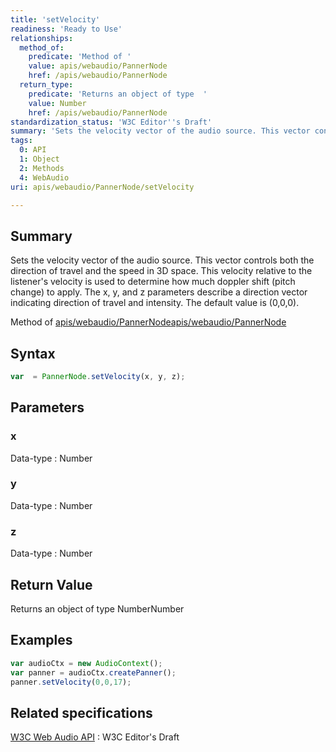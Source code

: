 ```yaml
---
title: 'setVelocity'
readiness: 'Ready to Use'
relationships:
  method_of:
    predicate: 'Method of '
    value: apis/webaudio/PannerNode
    href: /apis/webaudio/PannerNode
  return_type:
    predicate: 'Returns an object of type  '
    value: Number
    href: /apis/webaudio/PannerNode
standardization_status: 'W3C Editor''s Draft'
summary: 'Sets the velocity vector of the audio source. This vector controls both the direction of travel and the speed in 3D space. This velocity relative to the listener''s velocity is used to determine how much doppler shift (pitch change) to apply. The x, y, and z parameters describe a direction vector indicating direction of travel and intensity. The default value is (0,0,0).'
tags:
  0: API
  1: Object
  2: Methods
  4: WebAudio
uri: apis/webaudio/PannerNode/setVelocity

---
```

## Summary

Sets the velocity vector of the audio source. This vector controls both the direction of travel and the speed in 3D space. This velocity relative to the listener's velocity is used to determine how much doppler shift (pitch change) to apply. The x, y, and z parameters describe a direction vector indicating direction of travel and intensity. The default value is (0,0,0).

Method of [apis/webaudio/PannerNode](/apis/webaudio/PannerNode)[apis/webaudio/PannerNode](/apis/webaudio/PannerNode)

## Syntax

``` js
var  = PannerNode.setVelocity(x, y, z);
```

## Parameters

### x

 Data-type
:   Number

### y

 Data-type
:   Number

### z

 Data-type
:   Number

## Return Value

Returns an object of type NumberNumber

## Examples

``` js
var audioCtx = new AudioContext();
var panner = audioCtx.createPanner();
panner.setVelocity(0,0,17);
```

## Related specifications

[W3C Web Audio API](http://webaudio.github.io/web-audio-api/)
:   W3C Editor's Draft
